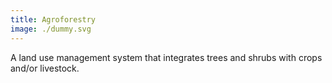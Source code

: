 ```yaml
---
title: Agroforestry
image: ./dummy.svg
---
```


A land use management system that integrates trees and shrubs with crops and/or livestock. 
